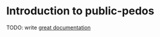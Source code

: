 # Introduction to public-pedos

TODO: write [great documentation](http://jacobian.org/writing/what-to-write/)
